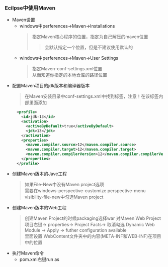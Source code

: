 ### Ecilpse中使用Maven
  + Maven设置
    + windows中perferences->Maven->Installations
      > 指定Maven核心程序的位置，指定为自己解压的maven位置
      >> 会默认指定一个位置，但是不建议使用默认的
    + windows中perferences->Maven->User Settings
      > 指定Maven-conf-settings.xml位置<br>
        从而知道你指定的本地仓库的路径位置
  + 配置Maven项目的jdk版本和编译器版本
    > 在Maven安装目录中conf-settings.xml中找到<profiles>标签，注意！在该标签内部里面添加
      ```xml
        <profile>  
          <id>jdk-13</id>    
          <activation>    
            <activeByDefault>true</activeByDefault>    
            <jdk>13</jdk>    
          </activation>    
          <properties>    
            <maven.compiler.source>12</maven.compiler.source>    
            <maven.compiler.target>12</maven.compiler.target>
            <maven.compiler.compilerVersion>12</maven.compiler.compilerVersion> 
          </properties>    
        </profile>
      ```
  + 创建Maven版本的Jave工程
    > 如果File-New中没有Maven project选项<br>需要在windows-perspective-customize perspective-menu visibility-file-new中勾选Maven project
  + 创建Maven版本的Web工程
    > 创建Maven Project的时候packaging选择war
    > 对Maven Web Project项目右键-> properties-> Project Facts-> 取消勾选 Dynamic Web Module -> Apply -> futher configuration available<br>
      里面设置 WebContent文件夹中的内容(META-INF和WEB-INF)在项目中的位置
  + 执行Maven命令
    + pom.xml右键run as
